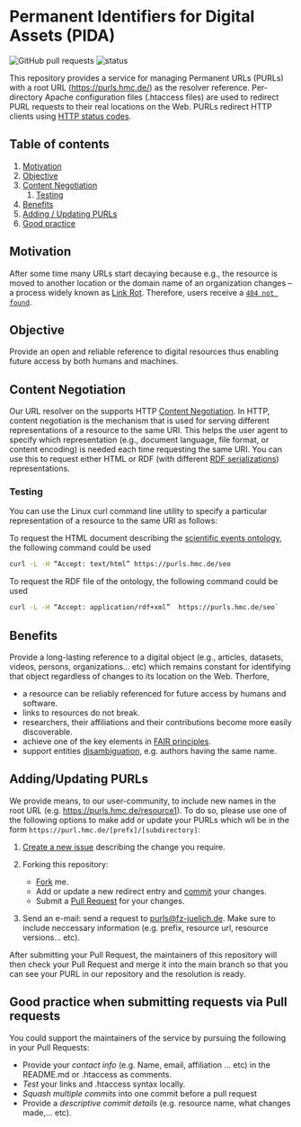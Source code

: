 # Permanent Identifiers for Digital Assets (PIDA)
![GitHub pull requests](https://img.shields.io/github/issues-pr-raw/saidfathalla/PID-service) 
![status](https://img.shields.io/badge/status-down-green)

This repository provides a service for managing Permanent URLs (PURLs) with a root URL (https://purls.hmc.de/) as the resolver reference. Per-directory Apache configuration files (.htaccess files) are used to redirect PURL requests to their real locations on the Web. PURLs redirect HTTP clients using [HTTP status codes](https://en.wikipedia.org/wiki/List_of_HTTP_status_codes).

## Table of contents

1. [Motivation](#motivation)
2. [Objective](#Objective)
3. [Content Negotiation](#Negotiation)
    1. [Testing](#Testing)
5. [Benefits](#Benefits)
6. [Adding / Updating PURLs](#AddingUpdating)
7. [Good practice](#Goodpractice)


## Motivation <a name="motivation"></a>
After some time many URLs start decaying because e.g., the resource is moved to another location or the domain name of an organization changes – a process widely known as [Link Rot](https://en.wikipedia.org/wiki/Link_rot). Therefore, users receive a [`404 not found`](https://en.wikipedia.org/wiki/HTTP_404).

## Objective <a name="Objective"></a>
Provide an open and reliable reference to digital resources thus enabling future access by both humans and machines.

## Content Negotiation <a name="Negotiation"></a>
Our URL resolver on the supports HTTP [Content Negotiation](https://developer.mozilla.org/en-US/docs/Web/HTTP/Content_negotiation). 
In HTTP, content negotiation is the mechanism that is used for serving different representations of a resource to the same URI. This helps the user agent to specify which representation (e.g., document language, file format, or content encoding) is needed each time requesting the same URI. You can use this to request either HTML or RDF (with different [RDF serializations](https://en.wikipedia.org/wiki/Resource_Description_Framework#Serialization_formats)) representations.

### Testing <a name="Testing"></a>
You can use the Linux curl command line utility to specify a particular representation of a resource to the same URI as follows:

To request the HTML document describing the [scientific events ontology](https://saidfathalla.github.io/SEOontology/Documentation/SEO.html), the following command could be used
```bash
curl -L -H “Accept: text/html” https://purls.hmc.de/seo
```

To request the RDF file of the ontology, the following command could be used
```bash
curl -L -H “Accept: application/rdf+xml”  https://purls.hmc.de/seo`
```



## Benefits <a name="Benefits"></a>
Provide a long-lasting reference to a digital object (e.g., articles, datasets, videos, persons, organizations... etc) which remains constant for identifying that object regardless of changes to its location on the Web. 
Therfore,
- a resource can be reliably referenced for future access by humans and software.
- links to resources do not break.
- researchers, their affiliations and their contributions become more easily discoverable. 
- achieve one of the key elements in [FAIR principles](https://www.go-fair.org/fair-principles/).
- support entities [disambiguation](https://en.wikipedia.org/wiki/Disambiguation_(disambiguation)), e.g. authors having the same name. 


## Adding/Updating PURLs <a name="AddingUpdating"></a>

We provide means, to our user-community, to include new names in the root URL (e.g. https://purls.hmc.de/resource1).
To do so, please use one of the following options to make add or update your PURLs 
which wll be in the form `https://purl.hmc.de/[prefx]/[subdirectory]`:

1. [Create a new issue](https://github.com/saidfathalla/PID-Service/issues/new?assignees=&labels=&template=request-purl.md&title=%5BNew+PURL%5D) describing the change you require.

2. Forking this repository:
      * [Fork](https://docs.github.com/en/get-started/quickstart/fork-a-repo) me.
      * Add or update a new redirect entry and [commit](https://docs.github.com/en/desktop/contributing-and-collaborating-using-github-desktop/making-changes-in-a-branch/committing-and-reviewing-changes-to-your-project) your changes.
      * Submit a [Pull Request](https://docs.github.com/en/pull-requests/collaborating-with-pull-requests/proposing-changes-to-your-work-with-pull-requests/about-pull-requests) for your changes. 
 3. Send an e-mail: send a request to [purls@fz-juelich.de](mailto:purls@fz-juelich.de). 
    Make sure to include neccessary information (e.g. prefix, resource url, resource versions... etc).     

After submitting your Pull Request, the maintainers of this repository will then check your Pull Request and merge it into the main branch so that you can see your PURL in our repository and the resolution is ready.

## Good practice when submitting requests via Pull requests <a name="Goodpractice"></a>
You could support the maintainers of the service by pursuing the following in your 
Pull Requests:

* Provide your *contact info* (e.g. Name, email, affiliation ... etc) in the README.md or .htaccess  as comments.
* *Test* your links and .htaccess syntax locally.
* *Squash multiple commits* into one commit before a pull request 
* Provide a *descriptive commit details* (e.g. resource name, what changes made,... etc).


